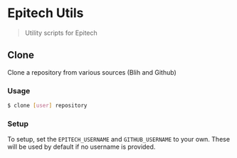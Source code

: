 # Epitech Utils

> Utility scripts for Epitech

## Clone

Clone a repository from various sources (Blih and Github)

### Usage

```bash
$ clone [user] repository
```

### Setup

To setup, set the `EPITECH_USERNAME` and `GITHUB_USERNAME` to your own. These will be used by default if no username is provided.

